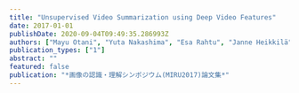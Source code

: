 ```yaml
---
title: "Unsupervised Video Summarization using Deep Video Features"
date: 2017-01-01
publishDate: 2020-09-04T09:49:35.286993Z
authors: ["Mayu Otani", "Yuta Nakashima", "Esa Rahtu", "Janne Heikkilä", "Naokazu Yokoya"]
publication_types: ["1"]
abstract: ""
featured: false
publication: "*画像の認識・理解シンポジウム(MIRU2017)論文集*"
---
```


